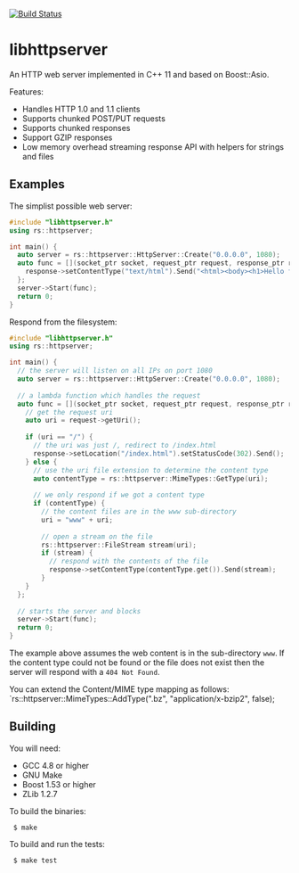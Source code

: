 [![Build Status](https://travis-ci.org/RipcordSoftware/libhttpserver.svg?branch=master)](https://travis-ci.org/RipcordSoftware/libhttpserver)

# libhttpserver
An HTTP web server implemented in C++ 11 and based on Boost::Asio.

Features:
* Handles HTTP 1.0 and 1.1 clients
* Supports chunked POST/PUT requests
* Supports chunked responses
* Support GZIP responses
* Low memory overhead streaming response API with helpers for strings and files

## Examples
The simplist possible web server:
```c++
#include "libhttpserver.h"
using rs::httpserver;

int main() {
  auto server = rs::httpserver::HttpServer::Create("0.0.0.0", 1080);
  auto func = [](socket_ptr socket, request_ptr request, response_ptr response) {
    response->setContentType("text/html").Send("<html><body><h1>Hello from libhttpserver</h1></body></html>");
  };
  server->Start(func);
  return 0;
}
```
Respond from the filesystem:
```c++
#include "libhttpserver.h"
using rs::httpserver;

int main() {
  // the server will listen on all IPs on port 1080
  auto server = rs::httpserver::HttpServer::Create("0.0.0.0", 1080);
  
  // a lambda function which handles the request
  auto func = [](socket_ptr socket, request_ptr request, response_ptr response) {
    // get the request uri
    auto uri = request->getUri();
    
    if (uri == "/") {
      // the uri was just /, redirect to /index.html
      response->setLocation("/index.html").setStatusCode(302).Send();
    } else {
      // use the uri file extension to determine the content type
      auto contentType = rs::httpserver::MimeTypes::GetType(uri);
      
      // we only respond if we got a content type
      if (contentType) {
        // the content files are in the www sub-directory
        uri = "www" + uri;
        
        // open a stream on the file
        rs::httpserver::FileStream stream(uri);
        if (stream) {
          // respond with the contents of the file
          response->setContentType(contentType.get()).Send(stream);
        }
    }
  };
  
  // starts the server and blocks
  server->Start(func);
  return 0;
}
```
The example above assumes the web content is in the sub-directory `www`. If the content type could not be found or the file does not exist then the server will respond with a `404 Not Found`.

You can extend the Content/MIME type mapping as follows: `rs::httpserver::MimeTypes::AddType(".bz", "application/x-bzip2", false);

## Building
You will need:
* GCC 4.8 or higher
* GNU Make
* Boost 1.53 or higher
* ZLib 1.2.7

To build the binaries:
```
 $ make
```

To build and run the tests:
```
 $ make test
```
